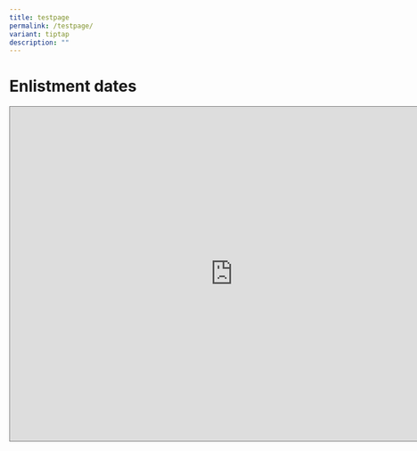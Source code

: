 ```yaml
---
title: testpage
permalink: /testpage/
variant: tiptap
description: ""
---
```

<h1>Enlistment dates</h1>
<p></p>
<div class="iframe-wrapper">
<iframe style="border:solid 1px #777" height="600" width="800" allowfullscreen="true" frameborder="0" src="https://calendar.google.com/calendar/embed?height=600&amp;wkst=1&amp;ctz=Asia%2FSingapore&amp;bgcolor=%233F51B5&amp;showPrint=0&amp;showTabs=0&amp;showTz=0&amp;title=Enlistment%20dates&amp;src=bWluZGVmLmNtcGJAZ21haWwuY29t&amp;src=MzI5NDUxN2QyYTE1NGQ0MTI5ODdjNGJjMGRlZGFhM2NkNDYxZGFmYTQ3OTkyMjAwMDgwYWEwYmNmMjAyYjlmMUBncm91cC5jYWxlbmRhci5nb29nbGUuY29t&amp;src=NzIzNjRiOTQ3YTk0M2IwMTFkNzhiMWZjNjkyYWY1ZjUxZTFiZTZkN2ViZWNkY2RmOWI5YjFiMGUzZThhODBmYkBncm91cC5jYWxlbmRhci5nb29nbGUuY29t&amp;src=NWQwNjA2ZWIyNDBkNjM0M2E0NGQyZDc2ZDc1OTlkYWEyYjAyYThiMzMwMjA0N2RiNmFhZTg4N2JiZjk3OWUwZUBncm91cC5jYWxlbmRhci5nb29nbGUuY29t&amp;src=Y2U4MzMyYjZmOTYyMDE2Y2Q5YzU4MDQzOWU3OTY0MTNhYTc5M2JlOTJiYzIzOTY0NzU3MjgxZjEwMTU0NzVhMEBncm91cC5jYWxlbmRhci5nb29nbGUuY29t&amp;src=ZW4uc2luZ2Fwb3JlI2hvbGlkYXlAZ3JvdXAudi5jYWxlbmRhci5nb29nbGUuY29t&amp;color=%23039BE5&amp;color=%23EF6C00&amp;color=%230B8043&amp;color=%234285F4&amp;color=%237CB342&amp;color=%23A79B8E"></iframe>
</div>
<p></p>